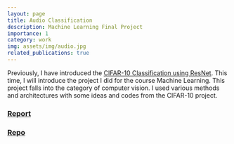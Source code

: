 ```yaml
---
layout: page
title: Audio Classification
description: Machine Learning Final Project
importance: 1
category: work
img: assets/img/audio.jpg
related_publications: true
---
```


Previously, I have introduced the [CIFAR-10 Classification using ResNet](https://scaliaven.github.io/blog/2025/cifar/). This time, I will introduce the project I did for the course Machine Learning. This project falls into the category of computer vision. I used various methods and architectures with some ideas and codes from the CIFAR-10 project.

### [Report](/assets/pdf/ML_project.pdf)

### [Repo](https://github.com/scaliaven/ML_contest)
